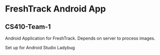# FreshTrack Android App
## CS410-Team-1

Android Application for FreshTrack. Depends on server to process images.

Set up for Android Studio Ladybug
